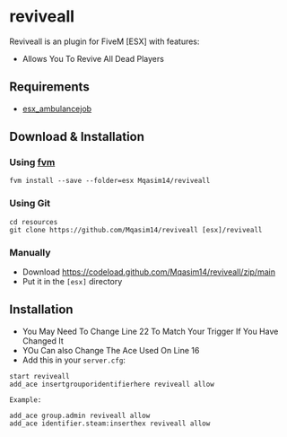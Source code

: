 # reviveall

Reviveall is an plugin for FiveM [ESX] with features:

- Allows You To Revive All Dead Players

## Requirements

   - [esx_ambulancejob](https://github.com/esx-framework/esx_ambulancejob)

## Download & Installation

### Using [fvm](https://github.com/qlaffont/fvm-installer)
```
fvm install --save --folder=esx Mqasim14/reviveall
```

### Using Git
```
cd resources
git clone https://github.com/Mqasim14/reviveall [esx]/reviveall
```

### Manually
- Download https://codeload.github.com/Mqasim14/reviveall/zip/main
- Put it in the `[esx]` directory

## Installation
- You May Need To Change Line 22 To Match Your Trigger If You Have Changed It
- YOu Can also Change The Ace Used On Line 16
- Add this in your `server.cfg`:

```
start reviveall
add_ace insertgrouporidentifierhere reviveall allow	

Example:

add_ace group.admin reviveall allow	
add_ace identifier.steam:inserthex reviveall allow
```
